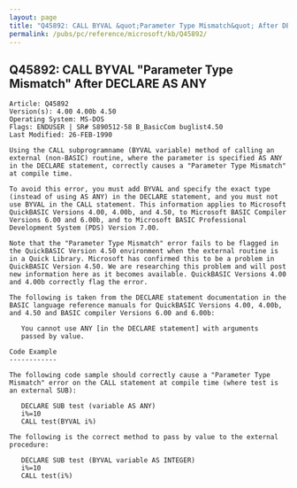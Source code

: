 ```yaml
---
layout: page
title: "Q45892: CALL BYVAL &quot;Parameter Type Mismatch&quot; After DECLARE AS ANY"
permalink: /pubs/pc/reference/microsoft/kb/Q45892/
---
```


## Q45892: CALL BYVAL &quot;Parameter Type Mismatch&quot; After DECLARE AS ANY

	Article: Q45892
	Version(s): 4.00 4.00b 4.50
	Operating System: MS-DOS
	Flags: ENDUSER | SR# S890512-58 B_BasicCom buglist4.50
	Last Modified: 26-FEB-1990
	
	Using the CALL subprogramname (BYVAL variable) method of calling an
	external (non-BASIC) routine, where the parameter is specified AS ANY
	in the DECLARE statement, correctly causes a "Parameter Type Mismatch"
	at compile time.
	
	To avoid this error, you must add BYVAL and specify the exact type
	(instead of using AS ANY) in the DECLARE statement, and you must not
	use BYVAL in the CALL statement. This information applies to Microsoft
	QuickBASIC Versions 4.00, 4.00b, and 4.50, to Microsoft BASIC Compiler
	Versions 6.00 and 6.00b, and to Microsoft BASIC Professional
	Development System (PDS) Version 7.00.
	
	Note that the "Parameter Type Mismatch" error fails to be flagged in
	the QuickBASIC Version 4.50 environment when the external routine is
	in a Quick Library. Microsoft has confirmed this to be a problem in
	QuickBASIC Version 4.50. We are researching this problem and will post
	new information here as it becomes available. QuickBASIC Versions 4.00
	and 4.00b correctly flag the error.
	
	The following is taken from the DECLARE statement documentation in the
	BASIC language reference manuals for QuickBASIC Versions 4.00, 4.00b,
	and 4.50 and BASIC compiler Versions 6.00 and 6.00b:
	
	   You cannot use ANY [in the DECLARE statement] with arguments
	   passed by value.
	
	Code Example
	------------
	
	The following code sample should correctly cause a "Parameter Type
	Mismatch" error on the CALL statement at compile time (where test is
	an external SUB):
	
	   DECLARE SUB test (variable AS ANY)
	   i%=10
	   CALL test(BYVAL i%)
	
	The following is the correct method to pass by value to the external
	procedure:
	
	   DECLARE SUB test (BYVAL variable AS INTEGER)
	   i%=10
	   CALL test(i%)

